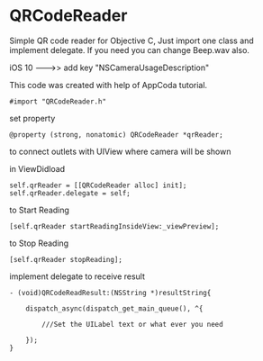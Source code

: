 # QRCodeReader
Simple QR code reader for Objective C, Just import one class and implement delegate. If you need you can change Beep.wav also.


iOS 10 --->> add key "NSCameraUsageDescription"

This code was created with help of AppCoda tutorial.

    #import "QRCodeReader.h"

set property

    @property (strong, nonatomic) QRCodeReader *qrReader;


to connect outlets with UIView where camera will be shown


in ViewDidload

    self.qrReader = [[QRCodeReader alloc] init];
    self.qrReader.delegate = self;


to Start Reading

    [self.qrReader startReadingInsideView:_viewPreview];

to Stop Reading

    [self.qrReader stopReading];

implement delegate to receive result

    - (void)QRCodeReadResult:(NSString *)resultString{
    
        dispatch_async(dispatch_get_main_queue(), ^{
        
            ///Set the UILabel text or what ever you need
    
        });
    }
